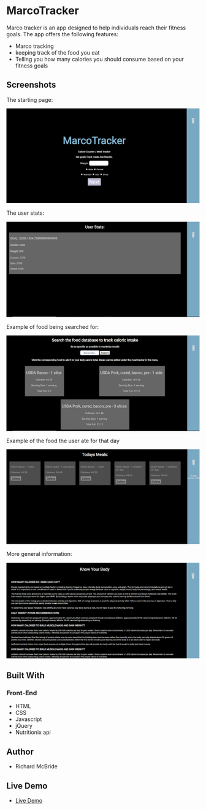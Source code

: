 # MarcoTracker

Marco tracker is an app designed to help individuals reach their fitness goals. The app offers the following features:
* Marco tracking
* keeping track of the food you eat
* Telling you how many calories you should consume based on your fitness goals

## Screenshots

The starting page: 

![start page](Capstone2pics/1.PNG)

The user stats:

![user start](Capstone2pics/1.1.PNG)

Example of food being searched for:

![search results](Capstone2pics/2.PNG)

Example of the food the user ate for that day

![search results](Capstone2pics/3.PNG)

More general information:

![general information](Capstone2pics/4.PNG)

## Built With

### Front-End

* HTML
* CSS
* Javascript
* jQuery
* Nutritionix api

## Author

* Richard McBride

## Live Demo
- [Live Demo](https://richardek.github.io/Capstone-2/)

